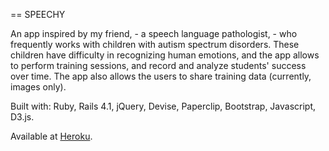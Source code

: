 == SPEECHY

An app inspired by my friend, - a speech language pathologist, - who frequently works with children with autism spectrum disorders.
These children have difficulty in recognizing human emotions, and the app allows to perform training sessions, and record and analyze students' success over time. The app also allows the users to share training data (currently, images only).

Built with: Ruby, Rails 4.1, jQuery, Devise, Paperclip, Bootstrap, Javascript, D3.js.

Available at [Heroku](https://speechy.herokuapp.com).
